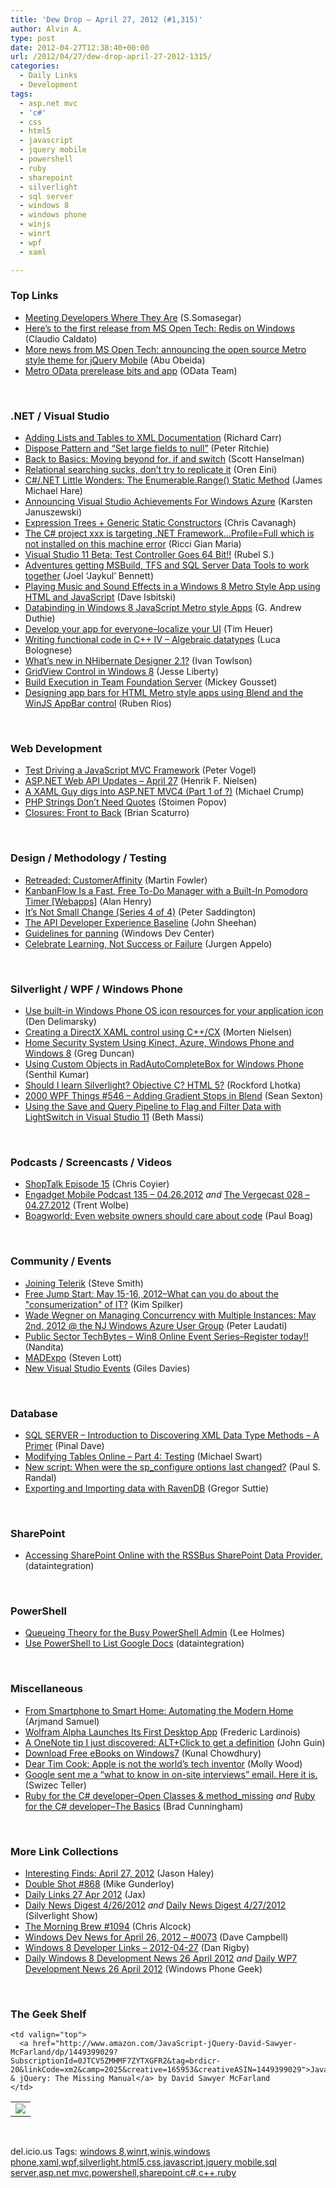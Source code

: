 ```yaml
---
title: 'Dew Drop – April 27, 2012 (#1,315)'
author: Alvin A.
type: post
date: 2012-04-27T12:38:40+00:00
url: /2012/04/27/dew-drop-april-27-2012-1315/
categories:
  - Daily Links
  - Development
tags:
  - asp.net mvc
  - 'c#'
  - css
  - html5
  - javascript
  - jquery mobile
  - powershell
  - ruby
  - sharepoint
  - silverlight
  - sql server
  - windows 8
  - windows phone
  - winjs
  - winrt
  - wpf
  - xaml

---
```

### <a name="top"></a>Top Links

  * [Meeting Developers Where They Are][1] (S.Somasegar)
  * <a href="http://blogs.msdn.com/b/interoperability/archive/2012/04/26/here-s-to-the-first-release-from-ms-open-tech-redis-on-windows.aspx" target="_blank">Here’s to the first release from MS Open Tech: Redis on Windows</a> (Claudio Caldato)
  * <a href="http://blogs.technet.com/b/port25/archive/2012/04/26/more-news-from-ms-open-tech-announcing-the-open-source-metro-style-theme-for-jquery-mobile.aspx" target="_blank">More news from MS Open Tech: announcing the open source Metro style theme for jQuery Mobile</a> (Abu Obeida)
  * [Metro OData prerelease bits and app][2] (OData Team)

&#160;

### <a name="dotnet"></a>.NET / Visual Studio

  * [Adding Lists and Tables to XML Documentation][3] (Richard Carr)
  * [Dispose Pattern and “Set large fields to null”][4] (Peter Ritchie)
  * [Back to Basics: Moving beyond for, if and switch][5] (Scott Hanselman)
  * [Relational searching sucks, don’t try to replicate it][6] (Oren Eini)
  * [C#/.NET Little Wonders: The Enumerable.Range() Static Method][7] (James Michael Hare)
  * [Announcing Visual Studio Achievements For Windows Azure][8] (Karsten Januszewski)
  * [Expression Trees + Generic Static Constructors][9] (Chris Cavanagh)
  * [The C# project xxx is targeting .NET Framework…Profile=Full which is not installed on this machine error][10] (Ricci Gian Maria)
  * [Visual Studio 11 Beta: Test Controller Goes 64 Bit!!][11] (Rubel S.)
  * [Adventures getting MSBuild, TFS and SQL Server Data Tools to work together][12] (Joel &#8216;Jaykul&#8217; Bennett)
  * [Playing Music and Sound Effects in a Windows 8 Metro Style App using HTML and JavaScript][13] (Dave Isbitski)
  * [Databinding in Windows 8 JavaScript Metro style Apps][14] (G. Andrew Duthie)
  * [Develop your app for everyone–localize your UI][15] (Tim Heuer)
  * [Writing functional code in C++ IV – Algebraic datatypes][16] (Luca Bolognese)
  * [What’s new in NHibernate Designer 2.1?][17] (Ivan Towlson)
  * [GridView Control in Windows 8][18] (Jesse Liberty)
  * [Build Execution in Team Foundation Server][19] (Mickey Gousset)
  * [Designing app bars for HTML Metro style apps using Blend and the WinJS AppBar control][20] (Ruben Rios)

&#160;

### <a name="web"></a>Web Development

  * [Test Driving a JavaScript MVC Framework][21] (Peter Vogel)
  * [ASP.NET Web API Updates – April 27][22] (Henrik F. Nielsen)
  * [A XAML Guy digs into ASP.NET MVC4 (Part 1 of ?)][23] (Michael Crump)
  * [PHP Strings Don’t Need Quotes][24] (Stoimen Popov)
  * [Closures: Front to Back][25] (Brian Scaturro)

&#160;

### <a name="design"></a>Design / Methodology / Testing

  * [Retreaded: CustomerAffinity][26] (Martin Fowler)
  * [KanbanFlow Is a Fast, Free To-Do Manager with a Built-In Pomodoro Timer [Webapps]][27] (Alan Henry)
  * [It’s Not Small Change (Series 4 of 4)][28] (Peter Saddington)
  * [The API Developer Experience Baseline][29] (John Sheehan)
  * <a href="http://msdn.microsoft.com/en-us/library/windows/apps/hh465310.aspx" target="_blank">Guidelines for panning</a> (Windows Dev Center)
  * [Celebrate Learning, Not Success or Failure][30] (Jurgen Appelo)

&#160;

### <a name="silverlight"></a>Silverlight / WPF / Windows Phone

  * [Use built-in Windows Phone OS icon resources for your application icon][31] (Den Delimarsky)
  * [Creating a DirectX XAML control using C++/CX][32] (Morten Nielsen)
  * [Home Security System Using Kinect, Azure, Windows Phone and Windows 8][33] (Greg Duncan)
  * [Using Custom Objects in RadAutoCompleteBox for Windows Phone][34] (Senthil Kumar)
  * [Should I learn Silverlight? Objective C? HTML 5?][35] (Rockford Lhotka)
  * <a href="http://wpf.2000things.com/2012/04/27/546-adding-gradient-stops-in-blend" target="_blank">2000 WPF Things #546 – Adding Gradient Stops in Blend</a> (Sean Sexton)
  * [Using the Save and Query Pipeline to Flag and Filter Data with LightSwitch in Visual Studio 11][36] (Beth Massi)

&#160;

### <a name="podcasts"></a>Podcasts / Screencasts / Videos

  * [ShopTalk Episode 15][37] (Chris Coyier)
  * [Engadget Mobile Podcast 135 &#8211; 04.26.2012][38] _and_ [The Vergecast 028 &#8211; 04.27.2012][39] (Trent Wolbe)
  * <a href="http://boagworld.com/tumblog/even-website-owners-should-care-about-code/" target="_blank">Boagworld: Even website owners should care about code</a> (Paul Boag)

&#160;

### <a name="events"></a>Community / Events

  * [Joining Telerik][40] (Steve Smith)
  * [Free Jump Start: May 15-16, 2012–What can you do about the "consumerization" of IT?][41] (Kim Spilker)
  * [Wade Wegner on Managing Concurrency with Multiple Instances: May 2nd, 2012 @ the NJ Windows Azure User Group][42] (Peter Laudati)
  * [Public Sector TechBytes &#8211; Win8 Online Event Series–Register today!!][43] (Nandita)
  * [MADExpo][44] (Steven Lott)
  * [New Visual Studio Events][45] (Giles Davies)

&#160;

### <a name="sql"></a>Database

  * [SQL SERVER – Introduction to Discovering XML Data Type Methods – A Primer][46] (Pinal Dave)
  * [Modifying Tables Online – Part 4: Testing][47] (Michael Swart)
  * [New script: When were the sp_configure options last changed?][48] (Paul S. Randal)
  * [Exporting and Importing data with RavenDB][49] (Gregor Suttie)

&#160;

### <a name="sp"></a>SharePoint

  * [Accessing SharePoint Online with the RSSBus SharePoint Data Provider.][50] (dataintegration)

&#160;

### <a name="ps"></a>PowerShell

  * [Queueing Theory for the Busy PowerShell Admin][51] (Lee Holmes)
  * [Use PowerShell to List Google Docs][52] (dataintegration)

&#160;

### <a name="misc"></a>Miscellaneous

  * [From Smartphone to Smart Home: Automating the Modern Home][53] (Arjmand Samuel)
  * [Wolfram Alpha Launches Its First Desktop App][54] (Frederic Lardinois)
  * [A OneNote tip I just discovered: ALT+Click to get a definition][55] (John Guin)
  * [Download Free eBooks on Windows7][56] (Kunal Chowdhury)
  * [Dear Tim Cook: Apple is not the world&#8217;s tech inventor][57] (Molly Wood)
  * [Google sent me a “what to know in on-site interviews” email. Here it is.][58] (Swizec Teller)
  * [Ruby for the C# developer–Open Classes & method_missing][59] _and_ [Ruby for the C# developer–The Basics][60] (Brad Cunningham)

&#160;

### <a name="links"></a>More Link Collections

  * [Interesting Finds: April 27, 2012][61] (Jason Haley)
  * [Double Shot #868][62] (Mike Gunderloy)
  * [Daily Links 27 Apr 2012][63] (Jax)
  * [Daily News Digest 4/26/2012][64] _and_ [Daily News Digest 4/27/2012][65] (Silverlight Show)
  * [The Morning Brew #1094][66] (Chris Alcock)
  * [Windows Dev News for April 26, 2012 &#8211; #0073][67] (Dave Campbell)
  * [Windows 8 Developer Links – 2012-04-27][68] (Dan Rigby)
  * [Daily Windows 8 Development News 26 April 2012][69] _and_ [Daily WP7 Development News 26 April 2012][70] (Windows Phone Geek)

&#160;

### <a name="shelf"></a>The Geek Shelf

<table border="0" cellspacing="0" cellpadding="0">
  <tr>
    <td>
      <img data-recalc-dims="1" decoding="async" src="https://i0.wp.com/ecx.images-amazon.com/images/I/511uGrsGmyL._SL160_.jpg?w=660" />
    </td>
    
    <td valign="top">
      <a href="http://www.amazon.com/JavaScript-jQuery-David-Sawyer-McFarland/dp/1449399029?SubscriptionId=0JTCV5ZMHMF7ZYTXGFR2&tag=brdicr-20&linkCode=xm2&camp=2025&creative=165953&creativeASIN=1449399029">JavaScript & jQuery: The Missing Manual</a> by David Sawyer McFarland
    </td>
  </tr>
</table>

&#160;

<div style="padding-bottom: 0px; margin: 0px; padding-left: 0px; padding-right: 0px; display: inline; float: none; padding-top: 0px" id="scid:0767317B-992E-4b12-91E0-4F059A8CECA8:b0cc7237-4ecc-4c25-97b2-d07c5b1a3d8d" class="wlWriterEditableSmartContent">
  del.icio.us Tags: <a href="http://del.icio.us/popular/windows+8" rel="tag">windows 8</a>,<a href="http://del.icio.us/popular/winrt" rel="tag">winrt</a>,<a href="http://del.icio.us/popular/winjs" rel="tag">winjs</a>,<a href="http://del.icio.us/popular/windows+phone" rel="tag">windows phone</a>,<a href="http://del.icio.us/popular/xaml" rel="tag">xaml</a>,<a href="http://del.icio.us/popular/wpf" rel="tag">wpf</a>,<a href="http://del.icio.us/popular/silverlight" rel="tag">silverlight</a>,<a href="http://del.icio.us/popular/html5" rel="tag">html5</a>,<a href="http://del.icio.us/popular/css" rel="tag">css</a>,<a href="http://del.icio.us/popular/javascript" rel="tag">javascript</a>,<a href="http://del.icio.us/popular/jquery+mobile" rel="tag">jquery mobile</a>,<a href="http://del.icio.us/popular/sql+server" rel="tag">sql server</a>,<a href="http://del.icio.us/popular/asp.net+mvc" rel="tag">asp.net mvc</a>,<a href="http://del.icio.us/popular/powershell" rel="tag">powershell</a>,<a href="http://del.icio.us/popular/sharepoint" rel="tag">sharepoint</a>,<a href="http://del.icio.us/popular/c%23" rel="tag">c#</a>,<a href="http://del.icio.us/popular/c%2b%2b" rel="tag">c++</a>,<a href="http://del.icio.us/popular/ruby" rel="tag">ruby</a>
</div>

 [1]: http://blogs.msdn.com/b/somasegar/archive/2012/04/26/meeting-developers-where-they-are.aspx
 [2]: http://blogs.msdn.com/b/astoriateam/archive/2012/04/26/metro-odata-prerelease-bits-and-app.aspx
 [3]: http://feedproxy.google.com/~r/BlackwaspLatestAdditions/~3/_Ut7BVoLeHg/RSSLanding.aspx
 [4]: http://feedproxy.google.com/~r/PeterRitchiesMvpBlog/~3/iyO50Ix1Yjc/dispose-pattern-and-set-large-fields-to-null.aspx
 [5]: http://feedproxy.google.com/~r/ScottHanselman/~3/HJsGqsGsfqk/BackToBasicsMovingBeyondForIfAndSwitch.aspx
 [6]: http://feedproxy.google.com/~r/AyendeRahien/~3/gwtph-g0KII/relational-searching-sucks-donrsquo-t-try-to-replicate-it
 [7]: http://feedproxy.google.com/~r/BlackRabbitCoder/~3/LwrwsXP1exo/c.net-little-wonders-the-enumerable.range-static-method.aspx
 [8]: http://channel9.msdn.com/Blogs/C9Team/Announcing-Visual-Studio-Achievements-For-Windows-Azure
 [9]: http://chriscavanagh.wordpress.com/2012/04/26/expression-trees-generic-static-constructors/
 [10]: http://www.codewrecks.com/blog/index.php/2012/04/27/the-c-project-xxx-is-targeting-net-frameworkprofilefull-which-is-not-installed-on-this-machine-error/
 [11]: http://blogs.msdn.com/b/visualstudioalm/archive/2012/04/26/visual-studio-11-beta-test-controller-goes-64-bit.aspx
 [12]: http://huddledmasses.org/adventures-getting-msbuild-tfs-and-sql-server-data-tools-to-work-together/
 [13]: http://feedproxy.google.com/~r/msdn/lTEL/~3/tSlW1BPsM0c/playing-music-and-sound-effects-in-a-windows-8-metro-style-app-using-html-and-javascript.aspx
 [14]: http://feeds.devhammer.net/~r/devhammer/~3/dyR-6JZUQEU/databinding-in-windows-8-javascript-metro-style-apps
 [15]: http://feeds.timheuer.com/~r/timheuer/~3/oa8sktFJiSg/localize-windows-8-application.aspx
 [16]: http://lucabolognese.wordpress.com/2012/04/27/writing-functional-code-in-c-iv-algebraic-datatypes/
 [17]: http://www.mindscapehq.com/blog/index.php/2012/04/26/whats-new-in-nhibernate-designer-2-1/
 [18]: http://feedproxy.google.com/~r/JesseLiberty-SilverlightGeek/~3/_vemEh5ePZI/
 [19]: http://visualstudiomagazine.com/articles/2012/04/26/build-execution-in-team-foundation-server.aspx
 [20]: http://blendinsider.com/technical/designing-app-bars-for-html-metro-style-apps-using-blend-and-the-winjs-appbar-control-2012-04-26/
 [21]: http://visualstudiomagazine.com/articles/2012/04/26/test-driving-a-javascript-mvc-framework.aspx
 [22]: http://blogs.msdn.com/b/henrikn/archive/2012/04/27/asp-net-web-api-updates-april-27.aspx
 [23]: http://feedproxy.google.com/~r/MichaelCrump/~3/Fy6UD_1dzNc/a-xaml-guy-digs-into-asp-net-mvc4-part-1-of
 [24]: http://feedproxy.google.com/~r/stoimenblog/~3/rL4_Jso94Ms/
 [25]: http://feedproxy.google.com/~r/nettuts/~3/LY8GPPgO6PE/
 [26]: http://martinfowler.com/bliki/CustomerAffinity.html
 [27]: http://feeds.gawker.com/~r/lifehacker/full/~3/MFDX6QpkmC8/kanbanflow-is-a-fast-free-to+do-manager-with-a-built+in-pomodoro-timer
 [28]: http://feedproxy.google.com/~r/agilescout/~3/foa9oqBCxsU/
 [29]: http://feedproxy.google.com/~r/JustSayinMoreWords/~3/bJVZlIMS7P0/21850777760
 [30]: http://feedproxy.google.com/~r/noop/~3/gNHZrmLJCwg/celebrate-learning-not-success-or-failure.html
 [31]: http://dennisdel.com/blog/use-built-in-windows-phone-os-icon-resources-for-your-application-icon
 [32]: http://www.sharpgis.net/post.aspx?id=2efa8791-ab5b-4c0e-ae2c-f7e3616a64b8
 [33]: http://channel9.msdn.com/coding4fun/kinect/Home-Security-System-Using-Kinect-Azure-Windows-Phone-and-Windows-8
 [34]: http://mobile.dzone.com/articles/using-custom-objects
 [35]: http://www.lhotka.net/weblog/ShouldILearnSilverlightObjectiveCHTML5.aspx
 [36]: http://blogs.msdn.com/b/bethmassi/archive/2012/04/26/using-the-save-and-query-pipeline-to-flag-and-filter-data-with-lightswitch-in-visual-studio-11.aspx
 [37]: http://shoptalkshow.com/episodes/015-with-jenn-lukas-and-allison-wagner/
 [38]: http://www.engadget.com/2012/04/26/engadget-mobile-podcast-135-04-26-2012/
 [39]: http://www.theverge.com/2012/4/26/2978790/the-vergecast-028-04-27-2012
 [40]: http://ardalis.com/joining-telerik
 [41]: http://blogs.msdn.com/b/microsoft_press/archive/2012/04/27/free-jump-start-may-15-16-2012-what-can-you-do-about-the-quot-consumerization-quot-of-it.aspx
 [42]: http://feedproxy.google.com/~r/peterlau/~3/cdEOGZg-qJ4/wade-wegner-on-managing-concurrency-with-multiple-instances-may-2nd-2012-the-nj-windows-azure-user-group.aspx
 [43]: http://blogs.msdn.com/b/publicsector/archive/2012/04/27/public-sector-techbytes-win8-online-event-series-register-today.aspx
 [44]: http://slott-softwarearchitect.blogspot.com/2012/04/madexpo.html
 [45]: http://blogs.msdn.com/b/visualstudiouk/archive/2012/04/26/new-visual-studio-events.aspx
 [46]: http://blog.sqlauthority.com/2012/04/27/sql-server-introduction-to-discovering-xml-data-type-methods-a-primer/
 [47]: http://feedproxy.google.com/~r/sqlserverpedia/~3/0cxZZanlMIE/
 [48]: http://feedproxy.google.com/~r/PaulSRandal/~3/4Up-RA4XpT0/post.aspx
 [49]: http://gregorsuttie.com/2012/04/26/exporting-and-importing-data-with-ravendb/
 [50]: http://feedproxy.google.com/~r/geekswithblogs/~3/oY0NilGjdz8/accessing-sharepoint-online-with-the-rssbus-sharepoint-data-provider.aspx
 [51]: http://www.leeholmes.com/blog/2012/04/26/queueing-theory-for-the-busy-powershell-admin/?utm_source=rss&utm_medium=rss&utm_campaign=queueing-theory-for-the-busy-powershell-admin
 [52]: http://feedproxy.google.com/~r/geekswithblogs/~3/FHfoTFrf67I/use-powershell-to-list-google-docs.aspx
 [53]: http://research.microsoft.com/en-us/news/headlines/homeos-042612.aspx
 [54]: http://feedproxy.google.com/~r/Techcrunch/~3/CazgcZfDyyU/
 [55]: http://blogs.msdn.com/b/johnguin/archive/2012/04/26/a-onenote-tip-i-just-discovered-alt-click-to-get-a-definition.aspx
 [56]: http://feedproxy.google.com/~r/kunal2383/~3/oH1hqkkTVsA/download-free-ebooks-on-windows7.html
 [57]: http://news.cnet.com/8301-31322_3-57422549-256/dear-tim-cook-apple-is-not-the-worlds-tech-inventor/?part=rss&tag=feed&subj=MollyRants
 [58]: http://swizec.com/blog/google-sent-me-a-what-to-know-in-on-site-interviews-email-here-it-is/swizec/4251
 [59]: http://blog.bradcunningham.net/2012/04/ruby-for-c-developeropen-classes.html
 [60]: http://blog.bradcunningham.net/2012/04/ruby-for-c-developerthe-basics.html
 [61]: http://jasonhaley.com/blog/post.aspx?id=5868d95a-4b66-41d4-8102-5eaa9a536846
 [62]: http://afreshcup.com/home/2012/4/27/double-shot-868.html
 [63]: http://feedproxy.google.com/~r/parsimonyjax/~3/LynJyTiZ6HA/daily-links-27-apr-2012.html
 [64]: http://feedproxy.google.com/~r/silverlightshow/~3/mwK-NaHB-x8/Daily-News-Digest-4-26-2012.aspx
 [65]: http://feedproxy.google.com/~r/silverlightshow/~3/ASmq6bPxoOs/Daily-News-Digest-4-27-2012.aspx
 [66]: http://feedproxy.google.com/~r/ReflectivePerspective/~3/K0peBka1Zyc/
 [67]: http://www.windowsdevnews.com/Blogs.aspx?ID=109
 [68]: http://danrigby.com/2012/04/26/windows-8-developer-links-2012-04-27/
 [69]: http://www.windowsphonegeek.com/windows-8-news/daily-windows-8-development-news-26-april-2012
 [70]: http://feedproxy.google.com/~r/Windowsphonegeek/~3/1wtjC99FD58/daily-wp7-development-news-26-april-2012